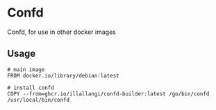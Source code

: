 # Confd

Confd, for use in other docker images

## Usage

    # main image
    FROM docker.io/library/debian:latest
    
    # install confd
    COPY --from=ghcr.io/illallangi/confd-builder:latest /go/bin/confd /usr/local/bin/confd
